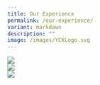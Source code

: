 ```yaml
---
title: Our Experience
permalink: /our-experience/
variant: markdown
description: ""
image: /images/YCKLogo.svg
---
```

<div class="yck-component">
	<div class="isomer-card-grid">
		<div class="isomer-card">
			<div class="isomer-card-image">
				<img src="https://placehold.co/600x400">
			</div>
	</div>
	<div class="isomer-card">
			<div class="isomer-card-image">
				<img src="https://placehold.co/600x400">
			</div>
	</div>
		<div class="isomer-card">
			<div class="isomer-card-image">
				<img src="https://placehold.co/600x400">
			</div>
	</div>
	</div>
</div>